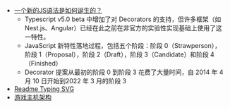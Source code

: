 - [一个新的JS语法是如何诞生的？](https://juejin.cn/post/7194269231846785079)
	- Typescript v5.0 beta 中增加了对 Decorators 的支持，但许多框架（如Nest.js、Angular）已经在此之前在非官方的实验性实现基础上使用了这一特性。
	- JavaScript 新特性落地过程，包括五个阶段：阶段 0（Strawperson），阶段 1（Proposal），阶段 2（Draft），阶段 3（Candidate）和阶段 4（Finished）
	- Decorator 提案从最初的阶段 0 到阶段 3 花费了大量时间，自 2014 年 4 月 10 日开始到2022 年 3 月的阶段 3
- [Readme Typing SVG](https://readme-typing-svg.herokuapp.com/demo/)
- [游戏主机架构](https://www.copetti.org/zh-hans/writings/consoles/)